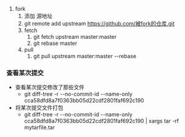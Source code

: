 

1. fork 
   1. 添加 源地址
   2. git remote add upstream https://github.com/被fork的仓库.git 
   3. fetch
      1. git fetch upstream master:master 
      2. git rebase master 
   4. pull
      1. git pull upstream master:master --rebase







### 查看某次提交

* 查看某次提交修改了那些文件
  * git diff-tree -r --no-commit-id --name-only cca58dfd8a7f0363bb05d22cdf2801faf692c190
* 将某次提交文件打包
  * git diff-tree -r --no-commit-id --name-only cca58dfd8a7f0363bb05d22cdf2801faf692c190 | xargs tar -rf mytarfile.tar
